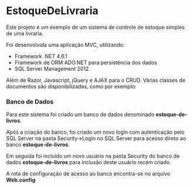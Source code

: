 # EstoqueDeLivraria

Este projeto é um exemplo de um sistema de controle de estoque simples de uma livraria.

Foi desenvolvida uma aplicação MVC, utilizando:

* Framework .NET 4.6.1
* Framework de ORM ADO.NET para persistência dos dados
* SQL Server Management 2012.

Além de Razor, Javascript, jQuery e AJAX para o CRUD.
Várias classes de documentos são disponibilizadas, como por exemplo:

### Banco de Dados

Para este sistema foi criado um banco de dados denominado **estoque-de-livros**.

Após a criação do banco, foi criado um novo login com autenticação pelo SQL Server na pasta Security->Login no SQL Server para acesso direto ao banco **estoque-de-livros**.

Em seguida foi incluído um novo usuário na pasta Security do banco de dados **estoque-de-livros** para inclusão deste usuário recém criado.

A rota de configuração de acesso ao banco encontra-se no arquivo **Web.config**
